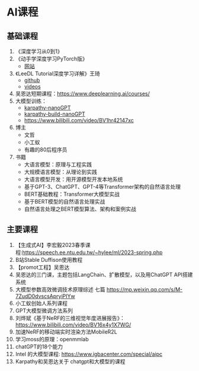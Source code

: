 # AI课程

## 基础课程
1. 《深度学习从0到1》
2. 《动手学深度学习PyTorch版》
    - [网站](https://zh-v2.d2l.ai/)
3. 《LeeDL Tutorial深度学习详解》王琦
    - [github](https://github.com/datawhalechina/leedl-tutorial)
    - [videos](https://space.bilibili.com/1567748478/channel/seriesdetail?sid=358497)
5. 吴恩达短期课程：https://www.deeplearning.ai/courses/
4.  大模型训练：
    - [karpathy-nanoGPT](https://github.com/karpathy/nanoGPT)
    - [karpathy-build-nanoGPT](https://github.com/karpathy/build-nanogpt)
    - https://www.bilibili.com/video/BV1hr42147xc
5. 博主
    - 文哲
    - 小工蚁
    - 有趣的80后程序员
6. 书籍
    - 大语言模型：原理与工程实践
    - 大规模语言模型：从理论到实践
    - 大语言模型开发：用开源模型开发本地系统
    - 基于GPT-3、ChatGPT、GPT-4等Transformer架构的自然语言处理 
    - BERT基础教程：Transformer大模型实战
    - 基于BERT模型的自然语言处理实战
    - 自然语言处理之BERT模型算法、架构和案例实战

## 主要课程
1. 【生成式AI】李宏毅2023春季课程:https://speech.ee.ntu.edu.tw/~hylee/ml/2023-spring.php
2.  B站Stable Duffison使用教程
2. 【promot工程】吴恩达
2. 吴恩达的三门课，主题包括LangChain、扩散模型，以及用ChatGPT API搭建系统
5. 大模型参数高效微调技术原理综述 七篇 https://mp.weixin.qq.com/s/M-7ZudD0dvscsApryiPIYw
6. 小工蚁创始人系列课程
7. GPT大模型微调方法系列
8. 刘烨斌《基于NeRF的三维视觉年度进展报告》：https://www.bilibili.com/video/BV16x4y1X7WG/
9. 加速NeRF的移动端实时渲染方法MobileR2L
10. 学习moss的原理：openmmlab 
11. chatGPT的18个能力
12. Intel 的大模型课程: https://www.igbacenter.com/special/aipc
13. Karpathy和吴恩达关于 chatgpt和大模型的课程